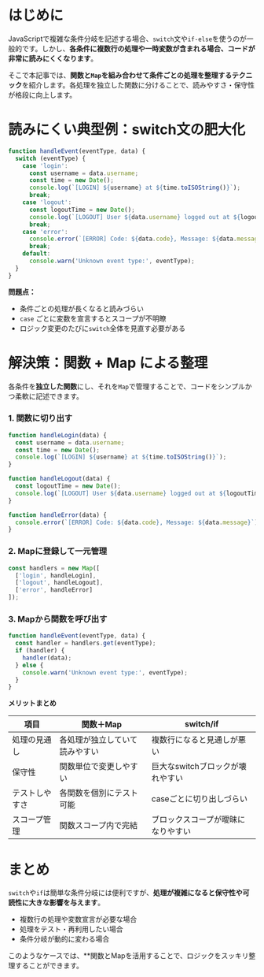 # はじめに

JavaScriptで複雑な条件分岐を記述する場合、`switch`文や`if-else`を使うのが一般的です。しかし、**各条件に複数行の処理や一時変数が含まれる場合、コードが非常に読みにくくなります**。

そこで本記事では、**関数と`Map`を組み合わせて条件ごとの処理を整理するテクニック**を紹介します。各処理を独立した関数に分けることで、読みやすさ・保守性が格段に向上します。

# 読みにくい典型例：switch文の肥大化

```javascript
function handleEvent(eventType, data) {
  switch (eventType) {
    case 'login':
      const username = data.username;
      const time = new Date();
      console.log(`[LOGIN] ${username} at ${time.toISOString()}`);
      break;
    case 'logout':
      const logoutTime = new Date();
      console.log(`[LOGOUT] User ${data.username} logged out at ${logoutTime.toISOString()}`);
      break;
    case 'error':
      console.error(`[ERROR] Code: ${data.code}, Message: ${data.message}`);
      break;
    default:
      console.warn('Unknown event type:', eventType);
  }
}
```

**問題点：**

* 条件ごとの処理が長くなると読みづらい
* `case` ごとに変数を宣言するとスコープが不明瞭
* ロジック変更のたびに`switch`全体を見直す必要がある

# 解決策：関数 + Map による整理

各条件を**独立した関数**にし、それを`Map`で管理することで、コードをシンプルかつ柔軟に記述できます。

### 1. 関数に切り出す

```javascript
function handleLogin(data) {
  const username = data.username;
  const time = new Date();
  console.log(`[LOGIN] ${username} at ${time.toISOString()}`);
}

function handleLogout(data) {
  const logoutTime = new Date();
  console.log(`[LOGOUT] User ${data.username} logged out at ${logoutTime.toISOString()}`);
}

function handleError(data) {
  console.error(`[ERROR] Code: ${data.code}, Message: ${data.message}`);
}
```

### 2. Mapに登録して一元管理

```javascript
const handlers = new Map([
  ['login', handleLogin],
  ['logout', handleLogout],
  ['error', handleError]
]);
```

### 3. Mapから関数を呼び出す

```javascript
function handleEvent(eventType, data) {
  const handler = handlers.get(eventType);
  if (handler) {
    handler(data);
  } else {
    console.warn('Unknown event type:', eventType);
  }
}
```

**メリットまとめ**

| 項目      | 関数＋Map          | switch/if           |
| ------- | --------------- | ------------------- |
| 処理の見通し  | 各処理が独立していて読みやすい | 複数行になると見通しが悪い       |
| 保守性     | 関数単位で変更しやすい     | 巨大なswitchブロックが壊れやすい |
| テストしやすさ | 各関数を個別にテスト可能    | caseごとに切り出しづらい      |
| スコープ管理  | 関数スコープ内で完結      | ブロックスコープが曖昧になりやすい   |

# まとめ

`switch`や`if`は簡単な条件分岐には便利ですが、**処理が複雑になると保守性や可読性に大きな影響を与えます**。

* 複数行の処理や変数宣言が必要な場合
* 処理をテスト・再利用したい場合
* 条件分岐が動的に変わる場合

このようなケースでは、**関数とMapを活用することで、ロジックをスッキリ整理することができます。
